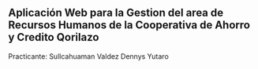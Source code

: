 ## Aplicación Web para la Gestion del area de Recursos Humanos de la Cooperativa de Ahorro y Credito Qorilazo

Practicante: Sullcahuaman Valdez Dennys Yutaro
